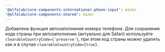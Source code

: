```yaml
---
'@alfalab/core-components-international-phone-input': minor
'@alfalab/core-components-shared': minor
---
```


Добавлена функция автозаполнения номера телефона. Для сохранения кода страны при автозаполнении (актуально для Safari) используйте `clearableCountryCode={'preserve'}`, при этом код страны можно удалить как и в случае `clearableCountryCode={true}`.
